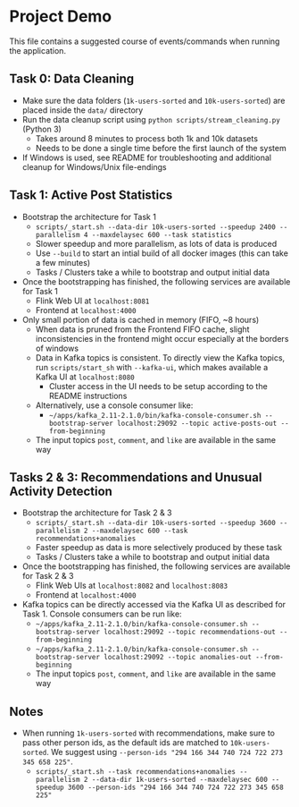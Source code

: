 # Project Demo

This file contains a suggested course of events/commands when running the application.

## Task 0: Data Cleaning

- Make sure the data folders (`1k-users-sorted` and `10k-users-sorted`) are placed inside the `data/` directory
- Run the data cleanup script using `python scripts/stream_cleaning.py` (Python 3)
  - Takes around 8 minutes to process both 1k and 10k datasets
  - Needs to be done a single time before the first launch of the system
- If Windows is used, see README for troubleshooting and additional cleanup for Windows/Unix file-endings

## Task 1: Active Post Statistics

- Bootstrap the architecture for Task 1
  - `scripts/_start.sh --data-dir 10k-users-sorted --speedup 2400 --parallelism 4 --maxdelaysec 600 --task statistics`
  - Slower speedup and more parallelism, as lots of data is produced
  - Use `--build` to start an intial build of all docker images (this can take a few minutes)
  - Tasks / Clusters take a while to bootstrap and output initial data
- Once the bootstrapping has finished, the following services are available for Task 1
  - Flink Web UI at `localhost:8081`
  - Frontend at `localhost:4000`
- Only small portion of data is cached in memory (FIFO, ~8 hours)
  - When data is pruned from the Frontend FIFO cache, slight inconsistencies in the frontend might occur especially at the borders of windows
  - Data in Kafka topics is consistent. To directly view the Kafka topics, run `scripts/start_sh` with `--kafka-ui`, which makes available a Kafka UI at `localhost:8080`
    - Cluster access in the UI needs to be setup according to the README instructions
  - Alternatively, use a console consumer like:
    - `~/apps/kafka_2.11-2.1.0/bin/kafka-console-consumer.sh --bootstrap-server localhost:29092 --topic active-posts-out --from-beginning`
  - The input topics `post`, `comment`, and `like` are available in the same way

## Tasks 2 & 3: Recommendations and Unusual Activity Detection

- Bootstrap the architecture for Task 2 & 3
  - `scripts/_start.sh --data-dir 10k-users-sorted --speedup 3600 --parallelism 2 --maxdelaysec 600 --task recommendations+anomalies`
  - Faster speedup as data is more selectively produced by these task
  - Tasks / Clusters take a while to bootstrap and output initial data
- Once the bootstrapping has finished, the following services are available for Task 2 & 3
  - Flink Web UIs at `localhost:8082` and `localhost:8083`
  - Frontend at `localhost:4000`
- Kafka topics can be directly accessed via the Kafka UI as described for Task 1. Console consumers can be run like:
  - `~/apps/kafka_2.11-2.1.0/bin/kafka-console-consumer.sh --bootstrap-server localhost:29092 --topic recommendations-out --from-beginning`
  - `~/apps/kafka_2.11-2.1.0/bin/kafka-console-consumer.sh --bootstrap-server localhost:29092 --topic anomalies-out --from-beginning`
  - The input topics `post`, `comment`, and `like` are available in the same way

## Notes

- When running `1k-users-sorted` with recommendations, make sure to pass other person ids, as the default ids are matched to `10k-users-sorted`. We suggest using `--person-ids "294 166 344 740 724 722 273 345 658 225"`.
  - `scripts/_start.sh --task recommendations+anomalies --parallelism 2 --data-dir 1k-users-sorted --maxdelaysec 600 --speedup 3600 --person-ids "294 166 344 740 724 722 273 345 658 225"`
